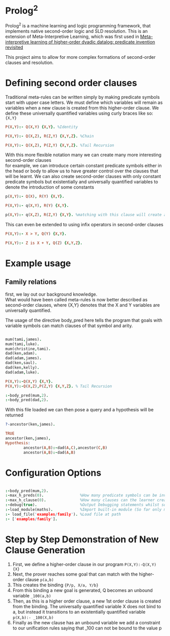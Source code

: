# Prolog<sup>2</sup>

Prolog<sup>2</sup> is a machine learning and logic programming framework, that implements native second-order logic and SLD resolution. This is an extension of Meta-Interpretive Learning, which was first used in 
[Meta-interpretive learning of higher-order dyadic datalog: predicate invention revisited](https://link.springer.com/article/10.1007/s10994-014-5471-y?fromPaywallRec=false)

This project aims to allow for more complex formations of second-order clauses and resolution.

# Defining second order clauses

Traditional meta-rules can be written simply by making predicate symbols start with upper case letters. 
We must define which variables will remain as variables when a new clause is created from this higher-order clause.
We define these universally quantified variables using curly braces like so:  `{X,Y}` 

```prolog
P(X,Y):- Q(X,Y) {X,Y}. %Identity

P(X,Y):- Q(X,Z), R(Z,Y) {X,Y,Z}. %Chain

P(X,Y):- Q(X,Z), P(Z,Y) {X,Y,Z}. %Tail Recursion
```


With this more flexible notation many we can create many more interesting second-order clauses </br> 
for example, we can introduce certain constant predicate symbols either in the head or body to allow us to have greater control over the clauses that will be learnt.
We can also create second-order clauses with only constant predicate symbols but existentially and universally quantified variables to denote the introduction of some constants

``` prolog
p(X,Y):- Q(X), R(Y) {X,Y}.

P(X,Y):- q(X,Y), R(Y) {X,Y}.

p(X,Y):- q(X,Z), R(Z,Y) {X,Y}. %matching with this clause will create a new clause where Z is a constant
```

This can even be extended to using infix operators in second-order clauses

``` prolog
P(X,Y):- X > Y, Q(Y) {X,Y}.

P(X,Y):- Z is X + Y, Q(Z) {X,Y,Z}.
```

# Example usage

## Family relations

first, we lay out our background knowledge.</br> 
What would have been called meta-rules is now better described as second-order clauses, where {X,Y} denotes that the X and Y variables are universally quantified. 

The usage of the directive body_pred here tells the program that goals with variable symbols can match clauses of that symbol and arity.


``` prolog

mum(tami,james).
mum(tami,luke).
mum(christine,tami).
dad(ken,adam).
dad(adam,james).
dad(ken,saul).
dad(ken,kelly).
dad(adam,luke).

P(X,Y):-Q(X,Y) {X,Y}.
P(X,Y):-Q(X,Z),P(Z,Y) {X,Y,Z}. % Tail Recursion

:-body_pred(mum,2).
:-body_pred(dad,2).

```

With this file loaded we can then pose a query and a hypothesis will be returned

``` prolog
?-ancestor(ken,james).

TRUE
ancestor(ken,james),
Hypothesis:
        ancestor(A,B):-dad(A,C),ancestor(C,B)
        ancestor(A,B):-dad(A,B)
```

# Configuration Options
``` prolog

:-body_pred(mum,2).
:-max_h_preds(0).                %How many predicate symbols can be invented in the hypothesis
:-max_h_clause(0).               %How many clauses can the learner create.
:-debug(true).                   %Output Debugging statements whilst solving
:-load_module(maths).            %Import built-in module (So far only maths)
:- load_file('examples/family'). %Load file at path
:- ['examples/family'].
```
# Step by Step Demonstration of New Clause Generation

1. First, we define a higher-order clause in our program
        `P(X,Y):-Q(X,Y) {X}`
2. Next, the prover reaches some goal that can match with the higher-order clause
        `p(a,b)`
3. This creates the binding 
        `{P/p, X/a, Y/b}`
4. From this binding a new goal is generated, Q becomes an unbound variable
        `_100(a,b)`
5. Then, as this is a higher order clause, a new 1st order clause is created from the binding. The universally quantified variable X does not bind to a, but instead it transitions to an existentially quantified variable</br>
`p(X,b):- _100(X,b) `
6. Finally as the new clause has an unbound variable we add a constraint to our unification rules saying that _100 can not be bound to the value p

